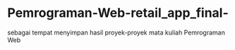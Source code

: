 # Pemrograman-Web-retail_app_final-
sebagai tempat menyimpan hasil proyek-proyek mata kuliah Pemrograman Web
